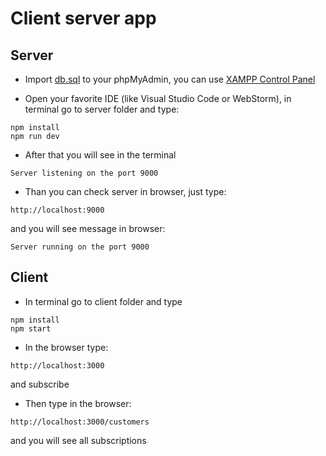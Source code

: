 # Client server app

## Server

- Import [db.sql](https://github.com/artyom-n/client-server-app/blob/master/server/db.sql) to your phpMyAdmin, you can use [XAMPP Control Panel](https://www.apachefriends.org/index.html)

- Open your favorite IDE (like Visual Studio Code or WebStorm), in terminal go to server folder and type: 
```
npm install
npm run dev
```

- After that you will see in the terminal
```
Server listening on the port 9000
```

- Than you can check server in browser, just type:
```
http://localhost:9000
```
and you will see message in browser:
```
Server running on the port 9000
```

## Client

- In terminal go to client folder and type
```
npm install
npm start
```

- In the browser type:
```
http://localhost:3000
```
and subscribe
- Then type in the browser:
```
http://localhost:3000/customers
```
and you will see all subscriptions
